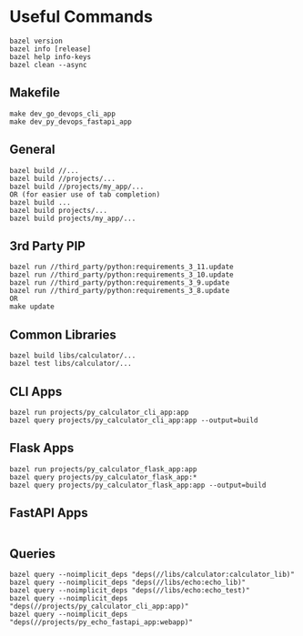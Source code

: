 # Useful Commands

```
bazel version
bazel info [release]
bazel help info-keys
bazel clean --async
```

## Makefile

```
make dev_go_devops_cli_app
make dev_py_devops_fastapi_app
```

## General

```
bazel build //...
bazel build //projects/...
bazel build //projects/my_app/...
OR (for easier use of tab completion)
bazel build ...
bazel build projects/...
bazel build projects/my_app/...
```

## 3rd Party PIP

```
bazel run //third_party/python:requirements_3_11.update
bazel run //third_party/python:requirements_3_10.update
bazel run //third_party/python:requirements_3_9.update
bazel run //third_party/python:requirements_3_8.update
OR
make update
```

## Common Libraries

```
bazel build libs/calculator/...
bazel test libs/calculator/...
```

## CLI Apps

```
bazel run projects/py_calculator_cli_app:app
bazel query projects/py_calculator_cli_app:app --output=build
```

## Flask Apps

```
bazel run projects/py_calculator_flask_app:app
bazel query projects/py_calculator_flask_app:*
bazel query projects/py_calculator_flask_app:app --output=build
```

## FastAPI Apps

```

```

## Queries

```
bazel query --noimplicit_deps "deps(//libs/calculator:calculator_lib)"
bazel query --noimplicit_deps "deps(//libs/echo:echo_lib)"
bazel query --noimplicit_deps "deps(//libs/echo:echo_test)"
bazel query --noimplicit_deps "deps(//projects/py_calculator_cli_app:app)"
bazel query --noimplicit_deps "deps(//projects/py_echo_fastapi_app:webapp)"
```
